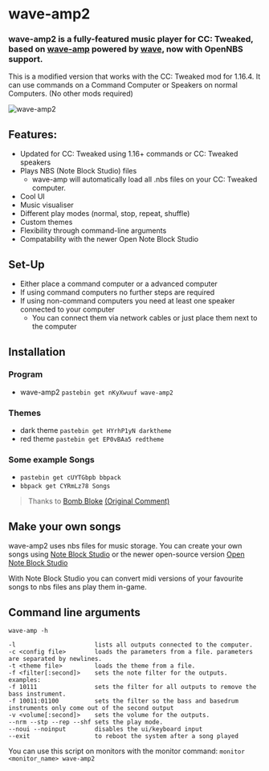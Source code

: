 # wave-amp2
### wave-amp2 is a fully-featured music player for  CC: Tweaked, based on [wave-amp](http://www.computercraft.info/forums2/index.php?/topic/28091-wave-amp-a-fully-featured-music-player/) powered by [wave](https://github.com/CrazedProgrammer/wave), now with OpenNBS support.

This is a modified version that works with the CC: Tweaked mod for 1.16.4.
It can use commands on a Command Computer or Speakers on normal Computers. (No other mods required)

![wave-amp2](https://cdn.bjmsw.net/img/wave-amp2.png)

## Features:
- Updated for CC: Tweaked using 1.16+ commands or CC: Tweaked speakers
- Plays NBS (Note Block Studio) files
  - wave-amp will automatically load all .nbs files on your CC: Tweaked computer.
- Cool UI
- Music visualiser
- Different play modes (normal, stop, repeat, shuffle)
- Custom themes
- Flexibility through command-line arguments
- Compatability with the newer Open Note Block Studio

## Set-Up
- Either place a command computer or a advanced computer
- If using command computers no further steps are required
- If using non-command computers you need at least one speaker connected to your computer
  - You can connect them via network cables or just place them next to the computer

## Installation

### Program
- wave-amp2 `pastebin get nKyXwuuf wave-amp2`
### Themes
- dark theme `pastebin get HYrhP1yN darktheme`
- red theme `pastebin get EP0vBAa5 redtheme`
### Some example Songs
- `pastebin get cUYTGbpb bbpack`
- `bbpack get CYRmLz78 Songs`
> Thanks to [Bomb Bloke](http://www.computercraft.info/forums2/index.php?/user/15121-bomb-bloke/) [(Original Comment)](http://www.computercraft.info/forums2/index.php?/topic/28091-wave-amp-a-fully-featured-music-player/page__view__findpost__p__262827)

## Make your own songs
wave-amp2 uses nbs files for music storage. You can create your own songs using [Note Block Studio](https://www.stuffbydavid.com/mcnbs) or the newer open-source version [Open Note Block Studio](https://opennbs.org/)

With Note Block Studio you can convert midi versions of your favourite songs to nbs files ans play them in-game.

## Command line arguments
```
wave-amp -h

-l                      lists all outputs connected to the computer.
-c <config file>        loads the parameters from a file. parameters are separated by newlines.
-t <theme file>         loads the theme from a file.
-f <filter[:second]>    sets the note filter for the outputs.
examples:
-f 10111                sets the filter for all outputs to remove the bass instrument.
-f 10011:01100          sets the filter so the bass and basedrum instruments only come out of the second output
-v <volume[:second]>    sets the volume for the outputs.
--nrm --stp --rep --shf sets the play mode.
--noui --noinput        disables the ui/keyboard input
--exit                  to reboot the system after a song played
```

You can use this script on monitors with the monitor command:
``` monitor <monitor_name> wave-amp2 ```
